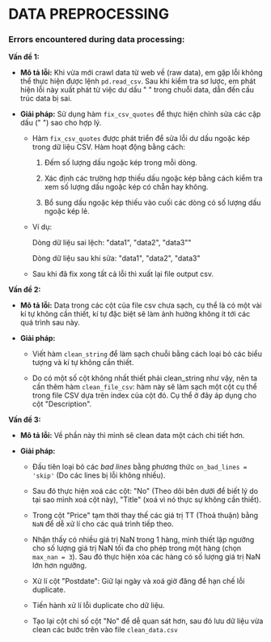 

# **DATA PREPROCESSING**

### **Errors encountered during data processing:**

**Vấn đề 1:** 

* **Mô tả lỗi:** Khi vừa mới crawl data từ web về (raw data), em gặp lỗi không thể thực hiện được lệnh `pd.read_csv`. Sau khi kiểm tra sơ lược, em phát hiện lỗi này xuất phát từ việc dư dấu " " trong chuỗi data, dẫn đến cấu trúc data bị sai.

* **Giải pháp:** Sử dụng hàm `fix_csv_quotes` để thực hiện chỉnh sửa các cặp dấu (" ") sao cho hợp lý.

    * Hàm `fix_csv_quotes` được phát triển để sửa lỗi dư dấu ngoặc kép trong dữ liệu CSV. Hàm hoạt động bằng cách:

        1. Đếm số lượng dấu ngoặc kép trong mỗi dòng.

        2. Xác định các trường hợp thiếu dấu ngoặc kép bằng cách kiểm tra xem số lượng dấu ngoặc kép có chẵn hay không.

        3. Bổ sung dấu ngoặc kép thiếu vào cuối các dòng có số lượng dấu ngoặc kép lẻ.
    
    * Ví dụ: 

        Dòng dữ liệu sai lệch: "data1", "data2", "data3""

        Dòng dữ liệu sau khi sửa: "data1", "data2", "data3"
    
    * Sau khi đã fix xong tất cả lỗi thì xuất lại file output csv.


**Vấn đề 2:** 

* **Mô tả lỗi:** Data trong các cột của file csv chưa sạch, cụ thể là có một vài kí tự không cần thiết, kí tự đặc biệt sẽ làm ảnh hưởng không ít tới các quá trình sau này.

* **Giải pháp:** 
    * Viết hàm `clean_string` để làm sạch chuỗi bằng cách loại bỏ các biểu tượng và kí tự không cần thiết. 

    * Do có một số cột không nhất thiết phải clean_string như vậy, nên ta cần thêm hàm `clean_file_csv`: hàm này sẽ làm sạch một cột cụ thể trong file CSV dựa trên index của cột đó. Cụ thể ở đây áp dụng cho cột "Description".

**Vấn đề 3:** 

* **Mô tả lỗi:** Về phần này thì mình sẽ clean data một cách chi tiết hơn.

* **Giải pháp:** 

    * Đầu tiên loại bỏ các *bad lines* bằng phương thức `on_bad_lines = 'skip'` (Do các lines bị lỗi không nhiều).

    * Sau đó thực hiện xoá các cột: "No" (Theo dõi bên dưới để biết lý do tại sao mình xoá cột này), "Title" (xoá vì nó thực sự không cần thiết). 

    * Trong cột "Price" tạm thời thay thế các giá trị TT (Thoả thuận) bằng `NaN` để dễ xử lí cho các quá trình tiếp theo.

    * Nhận thấy có nhiều giá trị NaN trong 1 hàng, mình thiết lập ngưỡng cho số lượng giá trị NaN tối đa cho phép trong một hàng (chọn `max_nan = 3`). Sau đó thực hiện xóa các hàng có số lượng giá trị NaN lớn hơn ngưỡng.

    * Xử lí cột "Postdate": Giữ lại ngày và xoá giờ đăng để hạn chế lỗi duplicate. 

    * Tiến hành xử lí lỗi duplicate cho dữ liệu.

    * Tạo lại cột chỉ số cột "No" để dễ quan sát hơn, sau đó lưu dữ liệu vừa clean các bước trên vào file `clean_data.csv`
     




